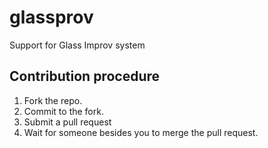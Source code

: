 glassprov
=========

Support for Glass Improv system

## Contribution procedure

1. Fork the repo.
2. Commit to the fork.
3. Submit a pull request
4. Wait for someone besides you to merge the pull request.

